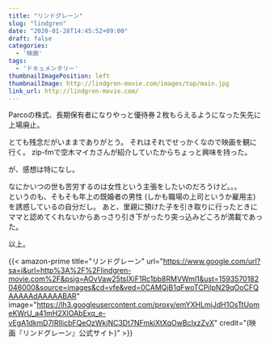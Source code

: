 ```yaml
---
title: "リンドグレーン"
slug: "lindgren"
date: "2020-01-28T14:45:52+09:00"
draft: false
categories: 
  - '映画'
tags:
  - 'ドキュメンタリー'
thumbnailImagePosition: left
thumbnailImage: http://lindgren-movie.com/images/top/main.jpg
link_url: http://lindgren-movie.com/
---
```

Parcoの株式、長期保有者になりやっと優待券２枚もらえるようになった矢先に上場廃止。 

<!--more-->

とても残念だがいままでありがとう。
それはそれでせっかくなので映画を観に行く。 
zip-fmで空木マイカさんが紹介していたからちょっと興味を持った。

が、感想は特になし。 

なにかいつの世も苦労するのは女性という主張をしたいのだろうけど。。。  
というのも、そもそも年上の既婚者の男性 (しかも職場の上司というか雇用主) を誘惑しているの自分だし。 
あと、里親に預けた子を引き取りに行ったときにママと認めてくれないからあっさり引き下がったり突っ込みどころが満載であった。 

以上。

{{< amazon-prime title="リンドグレーン" url="https://www.google.com/url?sa=i&url=http%3A%2F%2Flindgren-movie.com%2F&psig=AOvVaw25tsIXiF1Rc1bb8RMVWml1&ust=1593570182046000&source=images&cd=vfe&ved=0CAMQjB1qFwoTCPilpN29qOoCFQAAAAAdAAAAABAR" image="https://lh3.googleusercontent.com/proxy/emYXHLmjJdH1OsTtUomeKWrU_a41mH2XlOAbExq_e-vEgA1dkmD7IRlIicbFQeOzWkjNC3Dt7NFmkiXtXqOwBcIxzZvX" credit="(映画『リンドグレーン』公式サイト)" >}}

